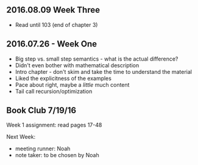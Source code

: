 ## 2016.08.09 Week Three

- Read until 103 (end of chapter 3)

## 2016.07.26 - Week One

- Big step vs. small step semantics - what is the actual difference?
- Didn't even bother with mathematical description
- Intro chapter - don't skim and take the time to understand the material
- Liked the explicitness of the examples
- Pace about right, maybe a _little_ much content
- Tail call recursion/optimization

## Book Club 7/19/16

Week 1 assignment: read pages 17-48

Next Week: 
  - meeting runner: Noah
  - note taker: to be chosen by Noah
